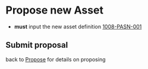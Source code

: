 # Propose new Asset

- **must** input the new asset definition <a name="1008-PASN-001" href="#1008-PASN-001">1008-PASN-001</a>

## Submit proposal

back to [Propose](./1005-PROP-propose.md) for details on proposing
